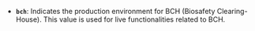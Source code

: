 - **`bch`**: Indicates the production environment for BCH (Biosafety Clearing-House). This value is used for live functionalities related to BCH.